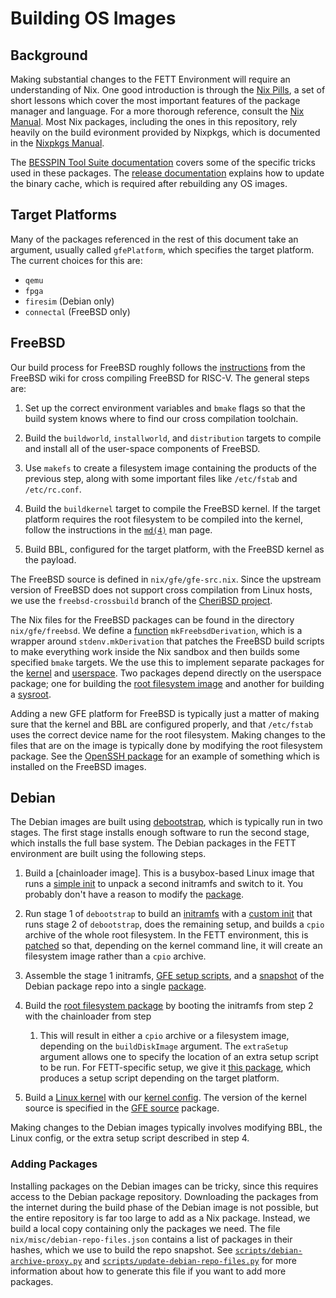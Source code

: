 # Building OS Images

## Background

Making substantial changes to the FETT Environment will require an
understanding of Nix. One good introduction is through the [Nix
Pills](https://nixos.org/nixos/nix-pills/), a set of short lessons
which cover the most important features of the package manager and
language. For a more thorough reference, consult the [Nix
Manual](https://nixos.org/nix/manual/). Most Nix packages, including
the ones in this repository, rely heavily on the build evironment
provided by Nixpkgs, which is documented in the [Nixpkgs
Manual](https://nixos.org/nixpkgs/manual/).

The [BESSPIN Tool Suite
documentation](https://gitlab-ext.galois.com/ssith/tool-suite/-/tree/master/doc)
covers some of the specific tricks used in these packages. The
[release
documentation](https://gitlab-ext.galois.com/ssith/tool-suite/-/blob/master/doc/release.md)
explains how to update the binary cache, which is required
after rebuilding any OS images.

## Target Platforms

Many of the packages referenced in the rest of this document take an
argument, usually called `gfePlatform`, which specifies the target
platform. The current choices for this are:

- `qemu`
- `fpga`
- `firesim` (Debian only)
- `connectal` (FreeBSD only)

## FreeBSD

Our build process for FreeBSD roughly follows the
[instructions](https://wiki.freebsd.org/riscv#Instructions) from the
FreeBSD wiki for cross compiling FreeBSD for RISC-V. The general steps are:

1. Set up the correct environment variables and `bmake` flags so that
   the build system knows where to find our cross compilation
   toolchain.

2. Build the `buildworld`, `installworld`, and `distribution` targets
   to compile and install all of the user-space components of FreeBSD.

3. Use `makefs` to create a filesystem image containing the products
   of the previous step, along with some important files like
   `/etc/fstab` and `/etc/rc.conf`.

4. Build the `buildkernel` target to compile the FreeBSD
   kernel. If the target platform requires the root filesystem to be 
   compiled into the kernel, follow the instructions in the
    [`md(4)`](https://www.freebsd.org/cgi/man.cgi?query=md&sektion=4)
   man page.

5. Build BBL, configured for the target platform, with the FreeBSD
   kernel as the payload.

The FreeBSD source is defined in `nix/gfe/gfe-src.nix`. Since the
upstream version of FreeBSD does not support cross compilation from
Linux hosts, we use the `freebsd-crossbuild` branch of the [CheriBSD
project](https://github.com/CTSRD-CHERI/cheribsd/tree/freebsd-crossbuild).

The Nix files for the FreeBSD packages can be found in the directory
`nix/gfe/freebsd`. We define a
[function](./nix/gfe/freebsd/freebsd.nix) `mkFreebsdDerivation`, which
is a wrapper around `stdenv.mkDerivation` that patches the FreeBSD
build scripts to make everything work inside the Nix sandbox and then
builds some specified `bmake` targets. We the use this to implement
separate packages for the
[kernel](./nix/gfe/freebsd/freebsd-kernel.nix) and
[userspace](./nix/gfe/freebsd/freebsd-world.nix). Two packages depend
directly on the userspace package; one for building the [root
filesystem image](./nix/gfe/freebsd/freebsd-rootfs-image.nix) and
another for building a [sysroot](./nix/gfe/freebsd/sysroot.nix).

Adding a new GFE platform for FreeBSD is typically just a matter of
making sure that the kernel and BBL are configured properly, and that
`/etc/fstab` uses the correct device name for the root
filesystem. Making changes to the files that are on the image is
typically done by modifying the root filesystem package. See the
[OpenSSH package](./nix/misc/riscv-openssh.nix) for an example of
something which is installed on the FreeBSD images.

## Debian

The Debian images are built using
[debootstrap](https://manpages.debian.org/unstable/debootstrap/debootstrap.8.en.html),
which is typically run in two stages. The first stage installs enough
software to run the second stage, which installs the full base system.
The Debian packages in the FETT environment are built using the
following steps.

1. Build a [chainloader image]. This is a busybox-based Linux image
   that runs a [simple
   init](https://gitlab-ext.galois.com/ssith/gfe/-/blob/develop/bootmem/chainloader-init)
   to unpack a second initramfs and switch to it. You probably don't
   have a reason to modify the
   [package](./nix/gfe/chainloader-initramfs.nix).

2. Run stage 1 of `debootstrap` to build an
   [initramfs](./nix/gfe/debian-stage1-initramfs.nix) with a [custom
   init](https://gitlab-ext.galois.com/ssith/gfe/-/blob/develop/debian/stage1-init)
   that runs stage 2 of `debootstrap`, does the remaining setup, and
   builds a `cpio` archive of the whole root filesystem. In the FETT
   environment, this is [patched](./nix/gfe/debian-image.patch) so
   that, depending on the kernel command line, it will create an
   filesystem image rather than a `cpio` archive.

3. Assemble the stage 1 initramfs, [GFE setup
   scripts](https://gitlab-ext.galois.com/ssith/gfe/-/tree/develop/debian/setup_scripts),
   and a [snapshot](./nix/misc/debian-repo-snapshot.nix) of the Debian
   package repo into a single [package](./nix/gfe/debian-stage1-virtual-disk.nix).

4. Build the [root filesystem package](./nix/gfe/debian-initramfs.nix)
   by booting the initramfs from step 2 with the chainloader from step
   1. This will result in either a `cpio` archive or a filesystem
   image, depending on the `buildDiskImage` argument. The `extraSetup`
   argument allows one to specify the location of an extra setup
   script to be run. For FETT-specific setup, we give it [this
   package](./nix/besspin/debian-extra-setup.nix), which produces a
   setup script depending on the target platform.

5. Build a [Linux kernel](./nix/gfe/riscv-linux.nix) with our [kernel
   config](./nix/gfe/debian-linux.config). The version of the kernel
   source is specified in the [GFE source](./nix/gfe/gfe-src.nix)
   package.

Making changes to the Debian images typically involves modifying BBL,
the Linux config, or the extra setup script described in step 4.

### Adding Packages

Installing packages on the Debian images can be tricky, since this
requires access to the Debian package repository. Downloading the
packages from the internet during the build phase of the Debian image
is not possible, but the entire repository is far too large to add as
a Nix package. Instead, we build a local copy containing only the
packages we need. The file `nix/misc/debian-repo-files.json` contains
a list of packages in their hashes, which we use to build the repo
snapshot. See
[`scripts/debian-archive-proxy.py`](./scripts/debian-archive-proxy.py)
and
[`scripts/update-debian-repo-files.py`](./scripts/update-debian-repo-files.py)
for more information about how to generate this file if you want to
add more packages.
